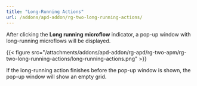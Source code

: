 ```yaml
---
title: "Long-Running Actions"
url: /addons/apd-addon/rg-two-long-running-actions/
---
```


After clicking the **Long running microflow** indicator, a pop-up window with long-running microflows will be displayed.

 {{< figure src="/attachments/addons/apd-addon/rg-apd/rg-two-apm/rg-two-long-running-actions/long-running-actions.png" >}}

If the long-running action finishes before the pop-up window is shown, the pop-up window will show an empty grid.
